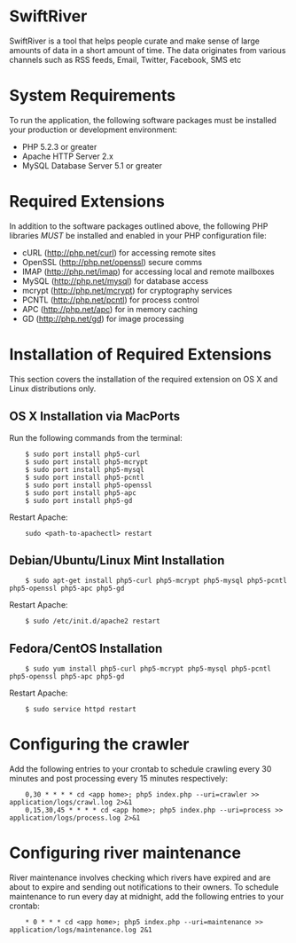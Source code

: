 SwiftRiver
==========
SwiftRiver is a tool that helps people curate and make sense of large amounts of
data in a short amount of time. The data originates from various channels such as
RSS feeds, Email, Twitter, Facebook, SMS etc

System Requirements
====================
To run the application, the following software packages must be installed your production 
or development environment:

 * PHP 5.2.3 or greater
 * Apache HTTP Server 2.x
 * MySQL Database Server 5.1 or greater

Required Extensions
===================
In addition to the software packages outlined above, the following PHP libraries *MUST* be installed and
enabled in your PHP configuration file:
 
  * cURL (http://php.net/curl) for accessing remote sites
  * OpenSSL (http://php.net/openssl) secure comms
  * IMAP (http://php.net/imap) for accessing local and remote mailboxes
  * MySQL (http://php.net/mysql) for database access
  * mcrypt (http://php.net/mcrypt) for cryptography services
  * PCNTL (http://php.net/pcntl) for process control
  * APC (http://php.net/apc) for in memory caching
  * GD (http://php.net/gd) for image processing


Installation of Required Extensions
===================================
This section covers the installation of the required extension on OS X and Linux distributions only.

OS X Installation via MacPorts
------------------------------
Run the following commands from the terminal:

        $ sudo port install php5-curl
        $ sudo port install php5-mcrypt
        $ sudo port install php5-mysql
        $ sudo port install php5-pcntl
        $ sudo port install php5-openssl
        $ sudo port install php5-apc
		$ sudo port install php5-gd
            
Restart Apache:
    
        sudo <path-to-apachectl> restart

Debian/Ubuntu/Linux Mint Installation
-------------------------------------

        $ sudo apt-get install php5-curl php5-mcrypt php5-mysql php5-pcntl php5-openssl php5-apc php5-gd

Restart Apache:

        $ sudo /etc/init.d/apache2 restart

Fedora/CentOS Installation
--------------------------

        $ sudo yum install php5-curl php5-mcrypt php5-mysql php5-pcntl php5-openssl php5-apc php5-gd

Restart Apache:

        $ sudo service httpd restart
        
        
Configuring the crawler
=======================

Add the following entries to your crontab to schedule crawling every 30 
minutes and post processing every 15 minutes respectively:

        0,30 * * * * cd <app home>; php5 index.php --uri=crawler >> application/logs/crawl.log 2>&1
        0,15,30,45 * * * * cd <app home>; php5 index.php --uri=process >> application/logs/process.log 2>&1


Configuring river maintenance
=============================
River maintenance involves checking which rivers have expired and are about to expire and sending 
out notifications to their owners. To schedule maintenance to run every day at midnight, add the
following entries to your crontab:

        * 0 * * * cd <app home>; php5 index.php --uri=maintenance >> application/logs/maintenance.log 2&1
